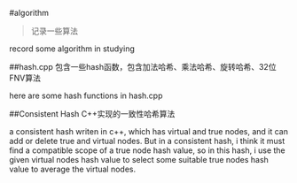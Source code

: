 #algorithm
>记录一些算法

record some algorithm in studying


##hash.cpp
包含一些hash函数，包含加法哈希、乘法哈希、旋转哈希、32位FNV算法

here are some hash functions in hash.cpp

##Consistent Hash
C++实现的一致性哈希算法

a consistent hash writen in c++, which has virtual and true nodes, and it can add or delete true and virtual nodes.
But in a consistent hash, i think it must find a compatible scope of a true node hash value, so in this hash, i use
the given virtual nodes hash value to select some suitable true nodes hash value to average the virtual nodes.
